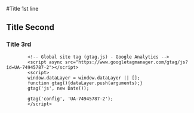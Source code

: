 #Title
1st line 

## Title Second 

### Title 3rd

```
		<!-- Global site tag (gtag.js) - Google Analytics -->
		<script async src="https://www.googletagmanager.com/gtag/js?id=UA-74945787-2"></script>
		<script>
		window.dataLayer = window.dataLayer || [];
		function gtag(){dataLayer.push(arguments);}
		gtag('js', new Date());

		gtag('config', 'UA-74945787-2');
		</script>
```
